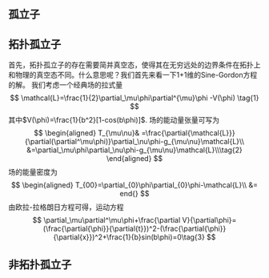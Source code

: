 ## 孤立子

## 拓扑孤立子
首先，拓扑孤立子的存在需要简并真空态，使得其在无穷远处的边界条件在拓扑上和物理的真空态不同。什么意思呢？我们首先来看一下1+1维的Sine-Gordon方程的解。
我们考虑一个经典场的拉式量
$$
 \mathcal{L}=\frac{1}{2}\partial_\mu\phi\partial^{\mu}\phi -V(\phi) \tag{1}
$$
其中$V(\phi)=\frac{1}{b^2}[1-cos(b\phi)]$.
场的能动量张量可写为
$$
\begin{aligned}
T_{\mu\nu}& =\frac{\partial{\mathcal{L}}}{\partial(\partial^\mu\phi)}\partial_\nu\phi-g_{\mu\nu}\mathcal{L}\\
&=\partial_\mu\phi\partial_\nu\phi-g_{\mu\nu}\mathcal{L}\\\tag{2}
\end{aligned}
$$
场的能量密度为
$$
\begin{aligned}
T_{00}=\partial_{0}\phi\partial_{0}\phi-\mathcal{L}\\
&=
end{}
$$
由欧拉-拉格朗日方程可得，运动方程
$$
\partial_\mu\partial^\mu\phi+\frac{\partial V}{\partial\phi}=(\frac{\partial{\phi}}{\partial{t}})^2-(\frac{\partial{\phi}}{\partial{x}})^2+\frac{1}{b}sin(b\phi)=0\tag{3}
$$

## 非拓扑孤立子

<!--stackedit_data:
eyJoaXN0b3J5IjpbMTYyMTU3ODI5OCwxNzk5MjIyMjAsODczMz
EwNjE2LDg4OTM2NjcyNiwtMzA4NTA0ODYyLDExODUwOTIzMTQs
MjExNDU1ODczNiwtMTMzNTIxMDg0OSw1MDU4NTgyNTksMTk5MD
E2Nzc0OSwtMzg4NDA5ODAyLC0zOTA2NzE1ODhdfQ==
-->